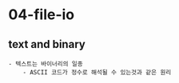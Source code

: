 # 04-file-io

## text and binary

    - 텍스트는 바이너리의 일종
        - ASCII 코드가 정수로 해석될 수 있는것과 같은 원리
        
